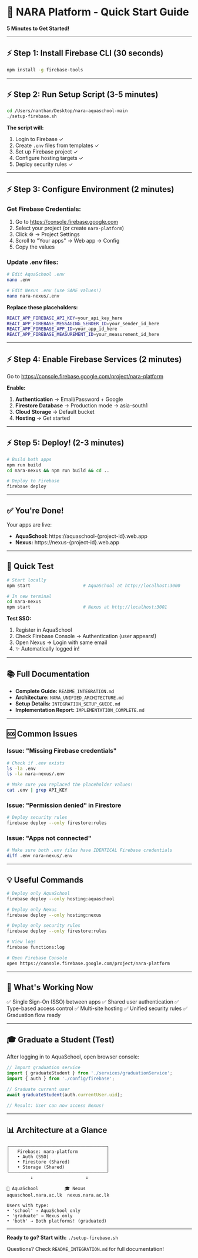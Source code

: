 # 🚀 NARA Platform - Quick Start Guide

**5 Minutes to Get Started!**

---

## ⚡ Step 1: Install Firebase CLI (30 seconds)

```bash
npm install -g firebase-tools
```

---

## ⚡ Step 2: Run Setup Script (3-5 minutes)

```bash
cd /Users/nanthan/Desktop/nara-aquaschool-main
./setup-firebase.sh
```

**The script will:**
1. Login to Firebase ✓
2. Create `.env` files from templates ✓
3. Set up Firebase project ✓
4. Configure hosting targets ✓
5. Deploy security rules ✓

---

## ⚡ Step 3: Configure Environment (2 minutes)

### Get Firebase Credentials:
1. Go to https://console.firebase.google.com
2. Select your project (or create `nara-platform`)
3. Click ⚙️ → Project Settings
4. Scroll to "Your apps" → Web app → Config
5. Copy the values

### Update .env files:
```bash
# Edit AquaSchool .env
nano .env

# Edit Nexus .env (use SAME values!)
nano nara-nexus/.env
```

**Replace these placeholders:**
```bash
REACT_APP_FIREBASE_API_KEY=your_api_key_here
REACT_APP_FIREBASE_MESSAGING_SENDER_ID=your_sender_id_here
REACT_APP_FIREBASE_APP_ID=your_app_id_here
REACT_APP_FIREBASE_MEASUREMENT_ID=your_measurement_id_here
```

---

## ⚡ Step 4: Enable Firebase Services (2 minutes)

Go to https://console.firebase.google.com/project/nara-platform

**Enable:**
1. **Authentication** → Email/Password + Google
2. **Firestore Database** → Production mode → asia-south1
3. **Cloud Storage** → Default bucket
4. **Hosting** → Get started

---

## ⚡ Step 5: Deploy! (2-3 minutes)

```bash
# Build both apps
npm run build
cd nara-nexus && npm run build && cd ..

# Deploy to Firebase
firebase deploy
```

---

## ✅ You're Done!

Your apps are live:
- **AquaSchool:** https://aquaschool-{project-id}.web.app
- **Nexus:** https://nexus-{project-id}.web.app

---

## 🧪 Quick Test

```bash
# Start locally
npm start                    # AquaSchool at http://localhost:3000

# In new terminal
cd nara-nexus
npm start                    # Nexus at http://localhost:3001
```

**Test SSO:**
1. Register in AquaSchool
2. Check Firebase Console → Authentication (user appears!)
3. Open Nexus → Login with same email
4. ✨ Automatically logged in!

---

## 📚 Full Documentation

- **Complete Guide:** `README_INTEGRATION.md`
- **Architecture:** `NARA_UNIFIED_ARCHITECTURE.md`
- **Setup Details:** `INTEGRATION_SETUP_GUIDE.md`
- **Implementation Report:** `IMPLEMENTATION_COMPLETE.md`

---

## 🆘 Common Issues

### Issue: "Missing Firebase credentials"
```bash
# Check if .env exists
ls -la .env
ls -la nara-nexus/.env

# Make sure you replaced the placeholder values!
cat .env | grep API_KEY
```

### Issue: "Permission denied" in Firestore
```bash
# Deploy security rules
firebase deploy --only firestore:rules
```

### Issue: "Apps not connected"
```bash
# Make sure both .env files have IDENTICAL Firebase credentials
diff .env nara-nexus/.env
```

---

## 💡 Useful Commands

```bash
# Deploy only AquaSchool
firebase deploy --only hosting:aquaschool

# Deploy only Nexus
firebase deploy --only hosting:nexus

# Deploy only security rules
firebase deploy --only firestore:rules

# View logs
firebase functions:log

# Open Firebase Console
open https://console.firebase.google.com/project/nara-platform
```

---

## 🎯 What's Working Now

✅ Single Sign-On (SSO) between apps
✅ Shared user authentication
✅ Type-based access control
✅ Multi-site hosting
✅ Unified security rules
✅ Graduation flow ready

---

## 🎓 Graduate a Student (Test)

After logging in to AquaSchool, open browser console:

```javascript
// Import graduation service
import { graduateStudent } from './services/graduationService';
import { auth } from './config/firebase';

// Graduate current user
await graduateStudent(auth.currentUser.uid);

// Result: User can now access Nexus!
```

---

## 📊 Architecture at a Glance

```
┌─────────────────────────────────────┐
│   Firebase: nara-platform           │
│   • Auth (SSO)                      │
│   • Firestore (Shared)              │
│   • Storage (Shared)                │
└─────────────────────────────────────┘
         ↓                    ↓

🏫 AquaSchool          🎓 Nexus
aquaschool.nara.ac.lk  nexus.nara.ac.lk

Users with type:
• 'school' → AquaSchool only
• 'graduate' → Nexus only
• 'both' → Both platforms! (graduated)
```

---

**Ready to go? Start with:** `./setup-firebase.sh`

Questions? Check `README_INTEGRATION.md` for full documentation!

